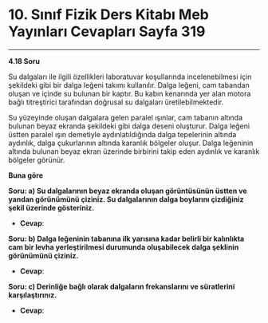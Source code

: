 # 10. Sınıf Fizik Ders Kitabı Meb Yayınları Cevapları Sayfa 319

---

**4.18 Soru**

Su dalgaları ile ilgili özellikleri laboratuvar koşullarında incelenebilmesi için şekildeki gibi bir dalga leğeni takımı kullanılır. Dalga leğeni, cam tabandan oluşan ve içinde su bulunan bir kaptır. Bu kabın kenarında yer alan motora bağlı titreştirici tarafından doğrusal su dalgaları üretilebilmektedir.

 Su yüzeyinde oluşan dalgalara gelen paralel ışınlar, cam tabanın altında bulunan beyaz ekranda şekildeki gibi dalga deseni oluşturur. Dalga leğeni üstten paralel ışın demetiyle aydınlatıldığında dalga tepelerinin altında aydınlık, dalga çukurlarının altında karanlık bölgeler oluşur. Dalga leğeninin altında bulunan beyaz ekran üzerinde birbirini takip eden aydınlık ve karanlık bölgeler görünür.

**Buna göre**

**Soru: a) Su dalgalarının beyaz ekranda oluşan görüntüsünün üstten ve yandan görünümünü çiziniz. Su dalgalarının dalga boylarını çizdiğiniz şekil üzerinde gösteriniz.**

-   **Cevap**:

**Soru: b) Dalga leğeninin tabanına ilk yarısına kadar belirli bir kalınlıkta cam bir levha yerleştirilmesi durumunda oluşabilecek dalga şeklinin görünümünü çiziniz.**

-   **Cevap**:

**Soru: c) Derinliğe bağlı olarak dalgaların frekanslarını ve süratlerini karşılaştırınız.**

-   **Cevap**: